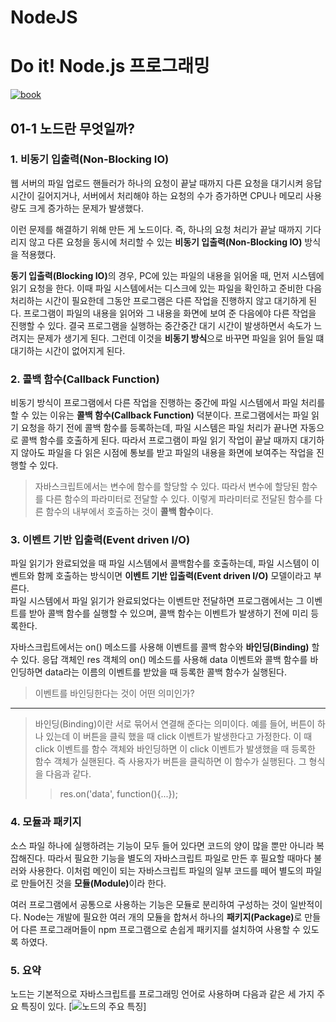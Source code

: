 # NodeJS

# Do it! Node.js 프로그래밍
[![book](http://www.easyspub.co.kr/upload/BOOK/127/20170224173013094710B.jpg)](http://www.easyspub.co.kr/20_Menu/BookView/A001/127/PUB)


## 01-1 노드란 무엇일까?

### 1. 비동기 입출력(Non-Blocking IO)
 웹 서버의 파일 업로드 핸들러가 하나의 요청이 끝날 때까지 다른 요청을 대기시켜 응답 시간이 길어지거나, 서버에서 처리해야 하는 요청의 수가 증가하면 CPU나 메모리 사용량도 크게 증가하는 문제가 발생했다.  
 
이런 문제를 해결하기 위해 만든 게 노드이다. 즉, 하나의 요청 처리가 끝날 때까지 기다리지 않고 다른 요청을 동시에 처리할 수 있는 <strong>비동기 입출력(Non-Blocking IO)</strong> 방식을 적용했다.  

<strong>동기 입출력(Blocking IO)</strong>의 경우, PC에 있는 파일의 내용을 읽어올 때, 먼저 시스템에 읽기 요청을 한다. 이때 파일 시스템에서는 디스크에 있는 파일을 확인하고 준비한 다음 처리하는 시간이 필요한데 그동안 프로그램은 다른 작업을 진행하지 않고 대기하게 된다. 프로그램이 파일의 내용을 읽어와 그 내용을 화면에 보여 준 다음에야 다른 작업을 진행할 수 있다. 결국 프로그램을 실행하는 중간중간 대기 시간이 발생하면서 속도가 느려지는 문제가 생기게 된다. 그런데 이것을 <strong>비동기 방식</strong>으로 바꾸면 파일을 읽어 들일 떄 대기하는 시간이 없어지게 된다.  

### 2. 콜백 함수(Callback Function)
비동기 방식이 프로그램에서 다른 작업을 진행하는 중간에 파일 시스템에서 파일 처리를 할 수 있는 이유는 <strong>콜백 함수(Callback Function)</strong> 덕분이다. 프로그램에서는 파일 읽기 요청을 하기 전에 콜백 함수를 등록하는데, 파일 시스템은 파일 처리가 끝나면 자동으로 콜백 함수를 호출하게 된다. 따라서 프로그램이 파일 읽기 작업이 끝날 때까지 대기하지 않아도 파일을 다 읽은 시점에 통보를 받고 파일의 내용을 화면에 보여주는 작업을 진행할 수 있다.

>자바스크립트에서는 변수에 함수를 할당할 수 있다. 따라서 변수에 할당된 함수를 다른 함수의 파라미터로 전달할 수 있다. 이렇게 파라미터로 전달된 함수를 다른 함수의 내부에서 호출하는 것이 <b>콜백 함수</b>이다.  

### 3. 이벤트 기반 입출력(Event driven I/O)
파일 읽기가 완료되었을 때 파일 시스템에서 콜백함수를 호출하는데, 파일 시스템이 이벤트와 함께 호출하는 방식이면 <b>이벤트 기반 입출력(Event driven I/O)</b> 모델이라고 부른다.  
파일 시스템에서 파일 읽기가 완료되었다는 이벤트만 전달하면 프로그램에서는 그 이벤트를 받아 콜백 함수를 실행할 수 있으며, 콜백 함수는 이벤트가 발생하기 전에 미리 등록한다.  

자바스크립트에서는 on() 메소드를 사용해 이벤트를 콜백 함수와 <b>바인딩(Binding)</b> 할 수 있다. 응답 객체인 res 객체의 on() 메소드를 사용해 data 이벤트와 콜백 함수를 바인딩하면 data라는 이름의 이벤트를 받았을 때 등록한 콜백 함수가 실행된다.
> 이벤트를 바인딩한다는 것이 어떤 의미인가?  
---
> 바인딩(Binding)이란 서로 묶어서 연결해 준다는 의미이다. 예를 들어, 버튼이 하나 있는데 이 버튼을 클릭 했을 때 click 이벤트가 발생한다고 가정한다. 이 때 click 이벤트를 함수 객체와 바인딩하면 이 click 이벤트가 발생했을 때 등록한 함수 객체가 실핸된다. 즉 사용자가 버튼을 클릭하면 이 함수가 실행된다. 그 형식을 다음과 같다.
>> res.on('data', function(){...});

### 4. 모듈과 패키지
소스 파일 하나에 실행하려는 기능이 모두 들어 있다면 코드의 양이 많을 뿐만 아니라 복잡해진다. 따라서 필요한 기능을 별도의 자바스크립트 파일로 만든 후 필요할 때마다 불러와 사용한다. 이처럼 메인이 되는 자바스크립트 파일의 일부 코드를 떼어 별도의 파일로 만들어진 것을 <b>모듈(Module)</b>이라 한다.

여러 프로그램에서 공통으로 사용하는 기능은 모듈로 분리하여 구성하는 것이 일반적이다. Node는 개발에 필요한 여러 개의 모듈을 합쳐서 하나의 <b>패키지(Package)</b>로 만들어 다른 프로그래머들이 npm 프로그램으로 손쉽게 패키지를 설치하여 사용할 수 있도록 하였다.

### 5. 요약
 노드는 기본적으로 자바스크립트를 프로그래밍 언어로 사용하며 다음과 같은 세 가지 주요 특징이 있다.
 [![노드의 주요 특징](http://dataguru.kr/wp-content/uploads/2017/10/%E1%84%82%E1%85%A9%E1%84%83%E1%85%B3%E1%84%8B%E1%85%B4-%E1%84%8C%E1%85%AE%E1%84%8B%E1%85%AD-%E1%84%90%E1%85%B3%E1%86%A8%E1%84%8C%E1%85%B5%E1%86%BC.png)]